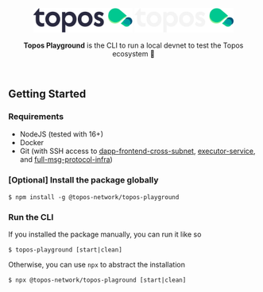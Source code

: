 <div id="top" />
<br />
<div align="center">
  <img src="./.github/assets/topos_logo.png#gh-light-mode-only" alt="Logo" width="200">
  <img src="./.github/assets/topos_logo_dark.png#gh-dark-mode-only" alt="Logo" width="200">
  <br />
  <p align="center">
  <b>Topos Playground</b> is the CLI to run a local devnet to test the Topos ecosystem 🚀
  </p>
  <br />
</div>

## Getting Started

### Requirements

- NodeJS (tested with 16+)
- Docker
- Git (with SSH access to [dapp-frontend-cross-subnet](github.com/toposware/dapp-frontend-cross-subnet/), [executor-service](https://github.com/toposware/executor-service), and [full-msg-protocol-infra](https://github.com/toposware/full-msg-protocol-infra))

### [Optional] Install the package globally

```
$ npm install -g @topos-network/topos-playground
```

### Run the CLI

If you installed the package manually, you can run it like so

```
$ topos-playground [start|clean]
```

Otherwise, you can use `npx` to abstract the installation

```
$ npx @topos-network/topos-plaground [start|clean]
```

